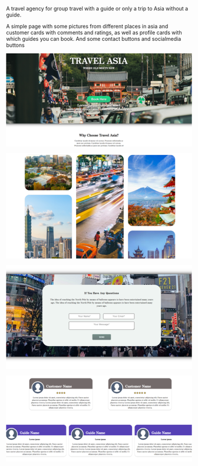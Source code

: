 
A travel agency for group travel with a guide or only a trip to Asia without a guide.

A simple page with some pictures from different places in asia and customer cards with comments and ratings,
as well as profile cards with which guides you can book. And some contact buttons and socialmedia buttons

![Alt text](https://github.com/FredrikThunberg/Travel-Asia/blob/main/Travel%20Asia/Travel%20asia%20top.png)

![Alt text](https://github.com/FredrikThunberg/Travel-Asia/blob/main/Travel%20Asia/Travel%20asia%20windows.png)

![Alt text](https://github.com/FredrikThunberg/Travel-Asia/blob/main/Travel%20Asia/Travel%20asia%20mail.png)

![Alt text](https://github.com/FredrikThunberg/Travel-Asia/blob/main/Travel%20Asia/Travel%20asia%20cards.png)
